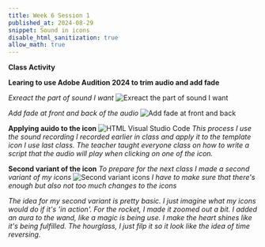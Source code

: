 ```yaml
---
title: Week 6 Session 1
published_at: 2024-08-29
snippet: Sound in icons
disable_html_sanitization: true
allow_math: true
---
```


**Class Activity**

**Learing to use Adobe Audition 2024 to trim audio and add fade**

*Exreact the part of sound I want*
![Exreact the part of sound I want](Sound1.png)

*Add fade at front and back of the audio*
![Add fade at front and back](Sound2.png)

**Applying auido to the icon**
![HTML Visual Studio Code](HTML3.png)
*This process I use the sound recording I recorded earlier in class and apply it to the template icon I use last class. The teacher taught everyone class on how to write a script that the audio will play when clicking on one of the icon.*

**Second variant of the icon**
*To prepare for the next class I made a second variant of my icons*
![Second variant icons](IconVariant.png)
*I have to make sure that there's enough but also not too much changes to the icons*

*The idea for my second variant is pretty basic. I just imagine what my icons would do if it's 'in action'. For the rocket, I made it zoomed out a bit. I added an aura to the wand, like a magic is being use. I make the heart shines like it's being fulfilled. The hourglass, I just filp it so it look like the idea of time reversing.*